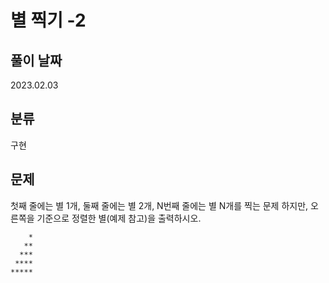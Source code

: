 # 별 찍기 -2

## 풀이 날짜
2023.02.03

## 분류
구현

## 문제
첫째 줄에는 별 1개, 둘째 줄에는 별 2개, N번째 줄에는 별 N개를 찍는 문제
하지만, 오른쪽을 기준으로 정렬한 별(예제 참고)을 출력하시오.
```
    *
   **
  ***
 ****
*****
```